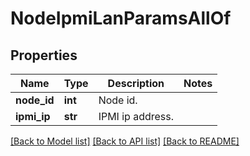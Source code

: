 # NodeIpmiLanParamsAllOf


## Properties
Name | Type | Description | Notes
------------ | ------------- | ------------- | -------------
**node_id** | **int** | Node id. | 
**ipmi_ip** | **str** | IPMI ip address. | 

[[Back to Model list]](../README.md#documentation-for-models) [[Back to API list]](../README.md#documentation-for-api-endpoints) [[Back to README]](../README.md)


